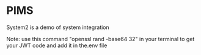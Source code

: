 # PIMS

System2 is a demo of system integration

Note: use this command "openssl rand -base64 32" in your terminal to get your JWT code and add it in the.env file
